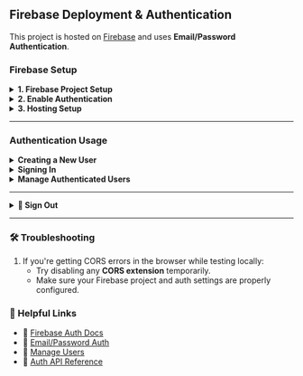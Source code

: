 ## Firebase Deployment & Authentication

This project is hosted on [Firebase](https://firebase.google.com/) and uses **Email/Password Authentication**.

### Firebase Setup

<details>
<summary><strong>1. Firebase Project Setup</strong></summary>

1. Go to [Firebase Console](https://console.firebase.google.com/) and create a new project.
2. Register your web app within the project.
3. Copy the Firebase config object into your project. You’ll usually place this in a `firebase.js` file in your `src/utils` folder.
4. Install Firebase:
   ```bash
   npm install firebase
   ```
5. Initialize Firebase inside `firebase.js`:
   ```js
   import { initializeApp } from "firebase/app";
   import { getAuth } from "firebase/auth";

   const firebaseConfig = {
     apiKey: "YOUR_API_KEY",
     authDomain: "YOUR_AUTH_DOMAIN",
     projectId: "YOUR_PROJECT_ID",
     storageBucket: "YOUR_STORAGE_BUCKET",
     messagingSenderId: "YOUR_MESSAGING_SENDER_ID",
     appId: "YOUR_APP_ID",
   };

   const app = initializeApp(firebaseConfig);
   export const getFirebaseAuth = getAuth(app);
   ```

</details>

<details>
<summary><strong>2. Enable Authentication</strong></summary>

1. In your Firebase console, go to `Build > Authentication > Get Started`.
2. Under **Sign-in method**, enable **Email/Password**.
3. You can refer to [Email/Password Auth - Web Docs](https://firebase.google.com/docs/auth/web/password-auth?authuser=0&hl=en).

</details>

<details>
<summary><strong>3. Hosting Setup</strong></summary>

In your terminal, run the following:

```bash
firebase login
firebase init
```

During the setup:

- Select **Hosting: Configure files for Firebase Hosting...**
- Choose **Use an existing project** and select your Firebase project.
- Set `build` as the public directory.
- When asked `Configure as a single-page app?` → Choose **No**
- Set up GitHub deploys? → Choose **No**

This will generate `firebase.json`, `.firebaserc`, etc.

To deploy your app:

```bash
npm run build
firebase deploy
```

Your app will be hosted, and you'll get a live Firebase URL!

</details>

---

### Authentication Usage

<details>
<summary><strong>Creating a New User</strong></summary>

Firebase provides an API to [Create a password-based account:](https://firebase.google.com/docs/auth/web/password-auth?authuser=0&hl=en#create_a_password-based_account)

```js
import { createUserWithEmailAndPassword } from "firebase/auth";

createUserWithEmailAndPassword(getFirebaseAuth, email, password)
  .then((userCredential) => {
    const user = userCredential.user;
    console.log('User signed up:', user);
  })
  .catch((error) => {
    console.error(error.message);
  });
```

</details>

<details>
<summary><strong>Signing In</strong></summary>

Firebase provides an API to [Sign in a user with an email address and password](https://firebase.google.com/docs/auth/web/password-auth?authuser=0&hl=en#create_a_password-based_account)
```js
import { signInWithEmailAndPassword } from "firebase/auth";

signInWithEmailAndPassword(getFirebaseAuth, email, password)
  .then((userCredential) => {
    const user = userCredential.user;
    console.log('User signed in:', user);
  })
  .catch((error) => {
    console.error(error.message);
  });
```

</details>

<details>
<summary><strong>Manage Authenticated Users</strong></summary>

1. To get the current user:     
    - Firebase provides api to [Get the currently signed-in user](https://firebase.google.com/docs/auth/web/manage-users?hl=en&authuser=0#get_the_currently_signed-in_user)
    - You can also get the currently signed-in user by using the currentUser property. If a user isn't signed in, currentUser is null:
        ```js
        const user = getFirebaseAuth.currentUser;
        ```

2. To update user profile (e.g., set display name): [Update a user's profile](https://firebase.google.com/docs/auth/web/manage-users?hl=en&authuser=0#update_a_users_profile)
   ```js
   import { updateProfile } from "firebase/auth";

   updateProfile(getFirebaseAuth.currentUser, {
     displayName: "Your Name"
   });
   ```

More: [Firebase Manage Users](https://firebase.google.com/docs/auth/web/manage-users)

</details>

---

<details>
<summary><strong>🚪 Sign Out</strong></summary>

Docs: [Sign Out](https://firebase.google.com/docs/auth/web/password-auth?hl=en&authuser=0#next_steps)

```js
import { signOut } from "firebase/auth";

signOut(getFirebaseAuth)
  .then(() => {
    console.log('Signed out');
  })
  .catch((error) => {
    console.error(error.message);
  });
```
</details>

---

### 🛠️ Troubleshooting 
1. If you're getting CORS errors in the browser while testing locally:
    - Try disabling any **CORS extension** temporarily.
    - Make sure your Firebase project and auth settings are properly configured.

</details>


### 🔗 Helpful Links

- 🔐 [Firebase Auth Docs](https://firebase.google.com/docs/auth)
- 📘 [Email/Password Auth](https://firebase.google.com/docs/auth/web/password-auth?authuser=0&hl=en)
- 📘 [Manage Users](https://firebase.google.com/docs/auth/web/manage-users?hl=en&authuser=0)
- 📘 [Auth API Reference](https://firebase.google.com/docs/reference/js/auth?hl=en&authuser=0)
